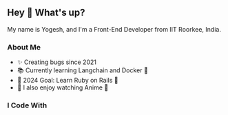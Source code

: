 <!--
**yogesiwan/yogesiwan** is a ✨ _special_ ✨ repository because its `README.md` (this file) appears on your GitHub profile.
-->

## Hey 👋 What's up?

My name is Yogesh, and I'm a Front-End Developer from IIT Roorkee, India.

### About Me

- ✨ Creating bugs since 2021
- 📚 Currently learning Langchain and Docker 🐳
- 🎯 2024 Goal: Learn Ruby on Rails 🚀
- 🎲 I also enjoy watching Anime 🎸

### I Code With

<!-- You can add icons or badges here to represent your skills -->
